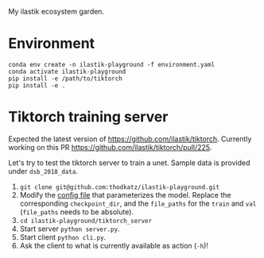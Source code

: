 My ilastik ecosystem garden.

# Environment

```shell
conda env create -n ilastik-playground -f environment.yaml
conda activate ilastik-playground
pip install -e /path/to/tiktorch
pip install -e .
```

# Tiktorch training server

Expected the latest version of https://github.com/ilastik/tiktorch. Currently working on this PR https://github.com/ilastik/tiktorch/pull/225.

Let's try to test the tiktorch server to train a unet. Sample data is provided under `dsb_2018_data`.

1. `git clone git@github.com:thodkatz/ilastik-playground.git` 
2. Modify the [config file](https://github.com/thodkatz/ilastik-playground/blob/main/tiktorch_playground/2d_unet_dsb_2018/unet_config_train.yaml) that parameterizes the model. Replace the corresponding `checkpoint_dir`, and the `file_paths` for the `train` and `val` (`file_paths` needs to be absolute).
3. `cd ilastik-playground/tiktorch_server`
4. Start server `python server.py`.
5. Start client `python cli.py`.
6. Ask the client to what is currently available as action (`-h`)!

